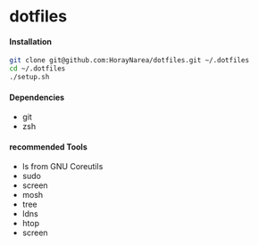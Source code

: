 # dotfiles

#### Installation
```sh
git clone git@github.com:HorayNarea/dotfiles.git ~/.dotfiles
cd ~/.dotfiles
./setup.sh
```

#### Dependencies
* git
* zsh

#### recommended Tools
* ls from GNU Coreutils
* sudo
* screen
* mosh
* tree
* ldns
* htop
* screen
